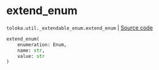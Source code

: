 # extend_enum
`toloka.util._extendable_enum.extend_enum` | [Source code](https://github.com/Toloka/toloka-kit/blob/v1.1.0.post1/src/util/_extendable_enum.py#L12)

```python
extend_enum(
    enumeration: Enum,
    name: str,
    value: str
)
```

